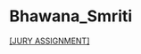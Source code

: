 # Bhawana_Smriti
[[JURY ASSIGNMENT]](https://nift-web-design-delhi.github.io/Bhawana_Smriti/Assignment_3/home.html)
